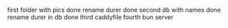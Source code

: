 first folder with pics done
rename durer done
second db with names done
rename durer in db done
third caddyfile
fourth bun server
